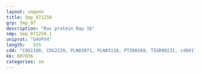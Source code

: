 ```yaml
---
layout: smgene
title: Smp_071250
grp: Smp_07
description: "Ras protein Rap 1b"
smp: Smp_071250.1
uniprot: "G4VFV4"
length:   555
cdd: "COG1100, COG2229, PLN03071, PLN03118, PTZ00369, TIGR00231, cd04175, cl21455, pfam00071, pfam08477, smart00010, smart00176"
kk: K07836
categories: sm
---
```

